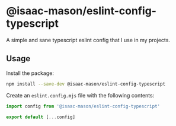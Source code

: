 # @isaac-mason/eslint-config-typescript

A simple and sane typescript eslint config that I use in my projects.

## Usage

Install the package:

```sh
npm install --save-dev @isaac-mason/eslint-config-typescript
```

Create an `eslint.config.mjs` file with the following contents:

```ts
import config from '@isaac-mason/eslint-config-typescript'

export default [...config]
```